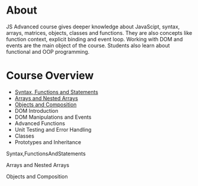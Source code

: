 # About

JS Advanced course gives deeper knowledge about JavaScipt, syntax, arrays, matrices, objects, classes and functions. They are also concepts like function context, explicit binding and event loop. Working with DOM and events are the main object of the course. Students also learn about functional and OOP programming.

# Course Overview

- <a href="/Syntax">Syntax, Functions and Statements</a>
- <a href="/Arrays">Arrays and Nested Arrays</a>
- <a href="/Objects">Objects and Composition</a>
- DOM Introduction
- DOM Manipulations and Events
- Advanced Functions
- Unit Testing and Error Handling
- Classes
- Prototypes and Inheritance

<p id="Syntax">Syntax,FunctionsAndStatements</p>
<p id="Arrays">Arrays and Nested Arrays</p>
<p id="Objectss">Objects and Composition</p>
